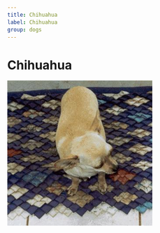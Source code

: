```yaml
---
title: Chihuahua
label: Chihuahua
group: dogs
---
```


# Chihuahua

![Chihuahua](/assets/images/Chihuahua/image.jpg "Chihuahua")